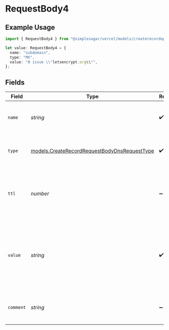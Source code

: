 # RequestBody4

## Example Usage

```typescript
import { RequestBody4 } from "@simplesagar/vercel/models/createrecordop.js";

let value: RequestBody4 = {
  name: "subdomain",
  type: "MX",
  value: "0 issue \\"letsencrypt.org\\"",
};
```

## Fields

| Field                                                                                                         | Type                                                                                                          | Required                                                                                                      | Description                                                                                                   | Example                                                                                                       |
| ------------------------------------------------------------------------------------------------------------- | ------------------------------------------------------------------------------------------------------------- | ------------------------------------------------------------------------------------------------------------- | ------------------------------------------------------------------------------------------------------------- | ------------------------------------------------------------------------------------------------------------- |
| `name`                                                                                                        | *string*                                                                                                      | :heavy_check_mark:                                                                                            | A subdomain name or an empty string for the root domain.                                                      | subdomain                                                                                                     |
| `type`                                                                                                        | [models.CreateRecordRequestBodyDnsRequestType](../models/createrecordrequestbodydnsrequesttype.md)            | :heavy_check_mark:                                                                                            | The type of record, it could be one of the valid DNS records.                                                 |                                                                                                               |
| `ttl`                                                                                                         | *number*                                                                                                      | :heavy_minus_sign:                                                                                            | The TTL value. Must be a number between 60 and 2147483647. Default value is 60.                               | 60                                                                                                            |
| `value`                                                                                                       | *string*                                                                                                      | :heavy_check_mark:                                                                                            | A CAA record to specify which Certificate Authorities (CAs) are allowed to issue certificates for the domain. | 0 issue \"letsencrypt.org\"                                                                                   |
| `comment`                                                                                                     | *string*                                                                                                      | :heavy_minus_sign:                                                                                            | A comment to add context on what this DNS record is for                                                       | used to verify ownership of domain                                                                            |